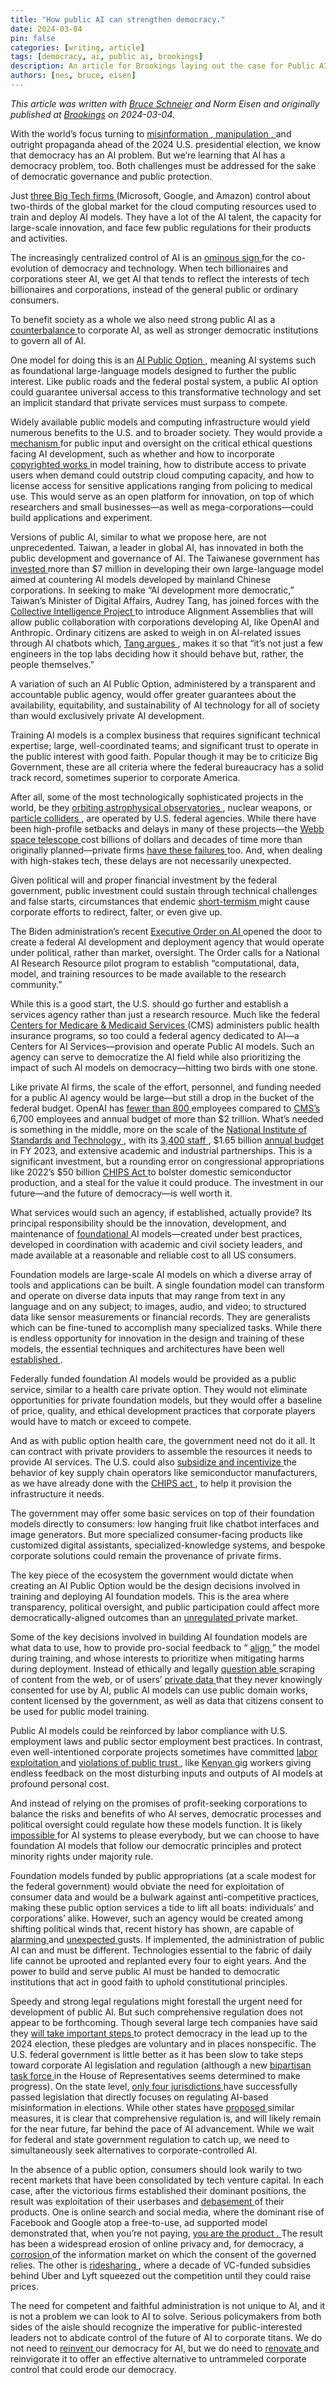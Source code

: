 ```yaml
---
title: "How public AI can strengthen democracy."
date: 2024-03-04
pin: false
categories: [writing, article]
tags: [democracy, ai, public ai, brookings]
description: An article for Brookings laying out the case for Public AI as a tool to strengthen democracy.
authors: [nes, bruce, eisen]
---
```


*This article was written with [Bruce Schneier](https://www.schneier.com) and Norm Eisen and originally published at [Brookings](https://www.brookings.edu/articles/how-public-ai-can-strengthen-democracy/) on 2024-03-04.*


<p>
  With the world&rsquo;s focus turning to
  <a href="https://abcnews.go.com/Politics/ai-political-campaigns-raising-red-flags-2024-election/story?id=102480464" target="_blank">
      misinformation
  </a>
  <u>
      ,
  </u>
  <a href="https://www.washingtonpost.com/technology/2023/10/26/ai-election-2024-deepfake-pledge/" target="_blank">
      manipulation
  </a>
  <u>
      ,
  </u>
    and outright propaganda ahead of the 2024 U.S. presidential election, we know that democracy has an AI problem. But we&rsquo;re learning that AI has a democracy problem, too. Both challenges must be addressed for the sake of democratic governance and public protection.
</p>
<p>
  Just
  <a href="https://www.srgresearch.com/articles/quarterly-cloud-market-once-again-grows-by-10-billion-from-2022-meanwhile-little-change-at-the-top" target="_blank">
      three Big Tech firms
  </a>
    (Microsoft, Google, and Amazon) control about two-thirds of the global market for the cloud computing resources used to train and deploy AI models. They have a lot of the AI talent, the capacity for large-scale innovation, and face few public regulations for their products and activities.
</p>
<p>
  The increasingly centralized control of AI is an
  <a href="https://www.nytimes.com/2023/06/09/opinion/ai-big-tech-microsoft-google-duopoly.html" target="_blank">
      ominous sign
  </a>
    for the co-evolution of democracy and technology. When tech billionaires and corporations steer AI, we get AI that tends to reflect the interests of tech billionaires and corporations, instead of the general public or ordinary consumers.
</p>
<p>
  To benefit society as a whole we also need strong public AI as a
  <a href="https://slate.com/technology/2023/04/ai-public-option.html" target="_blank">
      counterbalance
  </a>
    to corporate AI, as well as stronger democratic institutions to govern all of AI.
</p>
<p>
  One model for doing this is an
  <a href="https://foreignpolicy.com/2023/06/12/ai-regulation-technology-us-china-eu-governance/" target="_blank">
      AI Public Option
  </a>
    , meaning AI systems such as foundational large-language models designed to further the public interest. Like public roads and the federal postal system, a public AI option could guarantee universal access to this transformative technology and set an implicit standard that private services must surpass to compete.
</p>
<p>
  Widely available public models and computing infrastructure would yield numerous benefits to the U.S. and to broader society. They would provide a
  <a href="https://foreignpolicy.com/2023/06/12/ai-regulation-technology-us-china-eu-governance/" target="_blank">
      mechanism
  </a>
    for public input and oversight on the critical ethical questions facing AI development, such as whether and how to incorporate
  <a href="https://www.theverge.com/23444685/generative-ai-copyright-infringement-legal-fair-use-training-data" target="_blank">
      copyrighted works
  </a>
    in model training, how to distribute access to private users when demand could outstrip cloud computing capacity, and how to license access for sensitive applications ranging from policing to medical use. This would serve as an open platform for innovation, on top of which researchers and small businesses&mdash;as well as mega-corporations&mdash;could build applications and experiment.
</p>
<p>
  Versions of public AI, similar to what we propose here, are not unprecedented. Taiwan, a leader in global AI, has innovated in both the public development and governance of AI. The Taiwanese government has
  <a href="https://www.bloomberg.com/news/articles/2024-01-25/taiwan-builds-own-ai-language-model-to-counter-china-s-influence" target="_blank">
      invested
  </a>
    more than $7 million in developing their own large-language model aimed at countering AI models developed by mainland Chinese corporations. In seeking to make &ldquo;AI development more democratic,&rdquo; Taiwan&rsquo;s Minister of Digital Affairs, Audrey Tang, has joined forces with the
  <a href="https://cip.org/alignmentassemblies" target="_blank">
      Collective Intelligence Project
  </a>
    to introduce Alignment Assemblies that will allow public collaboration with corporations developing AI, like OpenAI and Anthropic. Ordinary citizens are asked to weigh in on AI-related issues through AI chatbots which,
  <a href="https://time.com/collection/time100-ai/6308288/audrey-tang/" target="_blank">
      Tang argues
  </a>
    , makes it so that &ldquo;it&rsquo;s not just a few engineers in the top labs deciding how it should behave but, rather, the people themselves.&rdquo;
</p>
<p>
  A variation of such an AI Public Option, administered by a transparent and accountable public agency, would offer greater guarantees about the availability, equitability, and sustainability of AI technology for all of society than would exclusively private AI development.
</p>
<p>
  Training AI models is a complex business that requires significant technical expertise; large, well-coordinated teams; and significant trust to operate in the public interest with good faith. Popular though it may be to criticize Big Government, these are all criteria where the federal bureaucracy has a solid track record, sometimes superior to corporate America.
</p>
<p>
  After all, some of the most technologically sophisticated projects in the world, be they
  <a href="https://webb.nasa.gov/" target="_blank">
      orbiting astrophysical observatories
  </a>
    , nuclear weapons, or
  <a href="https://www.fnal.gov/" target="_blank">
      particle colliders
  </a>
    , are operated by U.S. federal agencies. While there have been high-profile setbacks and delays in many of these projects&mdash;the
  <a href="https://www.nytimes.com/2021/12/23/science/webb-nasa-launch-delay.html" target="_blank">
      Webb space telescope
  </a>
    cost billions of dollars and decades of time more than originally planned&mdash;private firms
  <a href="https://www.theverge.com/2019/11/26/20977968/google-graveyard-products-shut-down-dead-not-supported-discontinues-spring-cleaning" target="_blank">
      have
  </a>
  <a href="https://www.npr.org/2022/12/29/1145297807/crypto-crash-ftx-cryptocurrency-bitcoin" target="_blank">
      these
  </a>
  <a href="https://gizmodo.com/instagram-facebook-mark-zuckerberg-whatsapp-ai-1850232199" target="_blank">
      failures
  </a>
    too. And, when dealing with high-stakes tech, these delays are not necessarily unexpected.
</p>
<p>
  Given political will and proper financial investment by the federal government, public investment could sustain through technical challenges and false starts, circumstances that endemic
  <a href="https://www.forbes.com/sites/markmurphy/2022/09/12/short-termism-is-hurting-companies-and-costing-lives/?sh=7fbb66d79518" target="_blank">
      short-termism
  </a>
    might cause corporate efforts to redirect, falter, or even give up.
</p>
<p>
  The Biden administration&rsquo;s recent
  <a href="https://www.presidency.ucsb.edu/documents/executive-order-14110-safe-secure-and-trustworthy-development-and-use-artificial" target="_blank">
      Executive Order on AI
  </a>
    opened the door to create a federal AI development and deployment agency that would operate under political, rather than market, oversight. The Order calls for a National AI Research Resource pilot program to establish &ldquo;computational, data, model, and training resources to be made available to the research community.&rdquo;
</p>
<p>
  While this is a good start, the U.S. should go further and establish a services agency rather than just a research resource. Much like the federal
  <a href="https://www.medicare.gov/Pubs/pdf/11306-Medicare-Medicaid.pdf" target="_blank">
      Centers for Medicare &amp; Medicaid Services
  </a>
    (CMS) administers public health insurance programs, so too could a federal agency dedicated to AI&mdash;a Centers for AI Services&mdash;provision and operate Public AI models. Such an agency can serve to democratize the AI field while also prioritizing the impact of such AI models on democracy&mdash;hitting two birds with one stone.
</p>
<p>
  Like private AI firms, the scale of the effort, personnel, and funding needed for a public AI agency would be large&mdash;but still a drop in the bucket of the federal budget. OpenAI has
  <a href="https://www.wired.com/story/openai-staff-walk-protest-sam-altman/" target="_blank">
      fewer than 800
  </a>
    employees compared to
  <a href="https://www.cms.gov/files/document/cms-financial-report-fiscal-year-2023.pdf-0#:~:text=CMS%20has%20outlays%20of%20approximately,its%20work%20through%20third%20parties." target="_blank">
      CMS&rsquo;s
  </a>
    6,700 employees and annual budget of more than $2 trillion. What&rsquo;s needed is something in the middle, more on the scale of the
  <a href="https://www.nist.gov/director/pao/nist-general-information" target="_blank">
      National Institute of Standards and Technology
  </a>
    , with its
  <a href="https://www.nist.gov/director/pao/nist-general-information" target="_blank">
      3,400 staff
  </a>
    , $1.65 billion
  <a href="https://ww2.aip.org/fyi/2023/fy23-budget-outcomes-nist" target="_blank">
      annual budget
  </a>
    in FY 2023, and extensive academic and industrial partnerships. This is a significant investment, but a rounding error on congressional appropriations like 2022&rsquo;s $50 billion
  <a href="https://crsreports.congress.gov/product/pdf/R/R47523" target="_blank">
      CHIPS Act
  </a>
    to bolster domestic semiconductor production, and a steal for the value it could produce. The investment in our future&mdash;and the future of democracy&mdash;is well worth it.
</p>
<p>
  What services would such an agency, if established, actually provide? Its principal responsibility should be the innovation, development, and maintenance of
  <a href="https://www.adalovelaceinstitute.org/resource/foundation-models-explainer/" target="_blank">
      foundational
  </a>
    AI models&mdash;created under best practices, developed in coordination with academic and civil society leaders, and made available at a reasonable and reliable cost to all US consumers.
</p>
<p>
  Foundation models are large-scale AI models on which a diverse array of tools and applications can be built. A single foundation model can transform and operate on diverse data inputs that may range from text in any language and on any subject; to images, audio, and video; to structured data like sensor measurements or financial records. They are generalists which can be fine-tuned to accomplish many specialized tasks. While there is endless opportunity for innovation in the design and training of these models, the essential techniques and architectures have been well
  <a href="https://arxiv.org/pdf/2309.10020.pdf" target="_blank">
      established
  </a>
    .
</p>
<p>
  Federally funded foundation AI models would be provided as a public service, similar to a health care private option. They would not eliminate opportunities for private foundation models, but they would offer a baseline of price, quality, and ethical development practices that corporate players would have to match or exceed to compete.
</p>
<p>
  And as with public option health care, the government need not do it all. It can contract with private providers to assemble the resources it needs to provide AI services. The U.S. could also
  <a href="https://www.pwc.com/us/en/library/chips-act.html" target="_blank">
      subsidize and incentivize
  </a>
    the behavior of key supply chain operators like semiconductor manufacturers, as we have already done with the
  <a href="https://www.congress.gov/bill/117th-congress/house-bill/4346" target="_blank">
      CHIPS act
  </a>
    , to help it provision the infrastructure it needs.
</p>
<p>
  The government may offer some basic services on top of their foundation models directly to consumers: low hanging fruit like chatbot interfaces and image generators. But more specialized consumer-facing products like customized digital assistants, specialized-knowledge systems, and bespoke corporate solutions could remain the provenance of private firms.
</p>
<p>
  The key piece of the ecosystem the government would dictate when creating an AI Public Option would be the design decisions involved in training and deploying AI foundation models. This is the area where transparency, political oversight, and public participation could affect more democratically-aligned outcomes than an
  <a href="https://www.nytimes.com/2023/03/03/business/dealbook/lawmakers-ai-regulations.html" target="_blank">
      unregulated
  </a>
    private market.
</p>
<p>
  Some of the key decisions involved in building AI foundation models are what data to use, how to provide pro-social feedback to &ldquo;
  <a href="https://openai.com/blog/our-approach-to-alignment-research" target="_blank">
      align
  </a>
    &rdquo; the model during training, and whose interests to prioritize when mitigating harms during deployment. Instead of ethically and legally
  <a href="https://www.theverge.com/23444685/generative-ai-copyright-infringement-legal-fair-use-training-data" target="_blank">
      question
  </a>
  <a href="https://www.theverge.com/23444685/generative-ai-copyright-infringement-legal-fair-use-training-data" target="_blank">
      able
  </a>
    scraping of content from the web, or of users&rsquo;
  <a href="https://www.wired.com/story/facebook-trains-ai-your-data-opt-out/#:~:text=on%20Your%20Data.-,Opting%20Out%20May%20Be%20Futile,is%20the%20operative%20word%20here." target="_blank">
      private data
  </a>
    that they never knowingly consented for use by AI, public AI models can use public domain works, content licensed by the government, as well as data that citizens consent to be used for public model training.
</p>
<p>
  Public AI models could be reinforced by labor compliance with U.S. employment laws and public sector employment best practices. In contrast, even well-intentioned corporate projects sometimes have committed
  <a href="https://peopleofcolorintech.com/articles/big-tech-under-fire-democratic-lawmakers-probe-ceos-over-ai-ghost-worker-exploitation/" target="_blank">
      labor exploitation
  </a>
    and
  <a href="https://www.nytimes.com/2019/09/04/technology/google-youtube-fine-ftc.html" target="_blank">
      violations
  </a>
  <a href="https://www.ftc.gov/news-events/news/press-releases/2019/07/ftc-imposes-5-billion-penalty-sweeping-new-privacy-restrictions-facebook" target="_blank">
      of
  </a>
  <a href="https://www.bloomberg.com/news/articles/2021-07-30/amazon-given-record-888-million-eu-fine-for-data-privacy-breach" target="_blank">
      public
  </a>
  <a href="https://www.cnbc.com/2022/09/27/sec-fines-oracle-23-million-alleging-the-company-bribed-foreign-officials.html" target="_blank">
      trust
  </a>
    , like
  <a href="https://www.theguardian.com/technology/2023/aug/02/ai-chatbot-training-human-toll-content-moderator-meta-openai" target="_blank">
      Kenyan
  </a>
    gig workers giving endless feedback on the most disturbing inputs and outputs of AI models at profound personal cost.
</p>
<p>
  And instead of relying on the promises of profit-seeking corporations to balance the risks and benefits of who AI serves, democratic processes and political oversight could regulate how these models function. It is likely
  <a href="https://arxiv.org/abs/2310.16048" target="_blank">
      impossible
  </a>
    for AI systems to please everybody, but we can choose to have foundation AI models that follow our democratic principles and protect minority rights under majority rule.
</p>
<p>
  Foundation models funded by public appropriations (at a scale modest for the federal government) would obviate the need for exploitation of consumer data and would be a bulwark against anti-competitive practices, making these public option services a tide to lift all boats: individuals&rsquo; and corporations&rsquo; alike. However, such an agency would be created among shifting political winds that, recent history has shown, are capable of
  <a href="https://www.brennancenter.org/our-work/analysis-opinion/how-supreme-court-case-could-upend-consumer-financial-protection-bureau" target="_blank">
      alarming
  </a>
    and
  <a href="https://www.washingtonpost.com/entertainment/books/michael-lewiss-latest--available-only-as-an-audiobook--offers-a-severe-weather-warning/2018/08/02/43b6d078-95b0-11e8-a679-b09212fb69c2_story.html" target="_blank">
      unexpected
  </a>
    gusts. If implemented, the administration of public AI can and must be different. Technologies essential to the fabric of daily life cannot be uprooted and replanted every four to eight years. And the power to build and serve public AI must be handed to democratic institutions that act in good faith to uphold constitutional principles.
</p>
<p>
  Speedy and strong legal regulations might forestall the urgent need for development of public AI. But such comprehensive regulation does not appear to be forthcoming. Though several large tech companies have said they
  <a href="https://abcnews.go.com/US/wireStory/tech-companies-plan-sign-accord-combat-ai-generated-107207104" target="_blank">
      will take important steps
  </a>
    to protect democracy in the lead up to the 2024 election, these pledges are voluntary and in places nonspecific. The U.S. federal government is little better as it has been slow to take steps toward corporate AI legislation and regulation (although a new
  <a href="https://lieu.house.gov/media-center/press-releases/house-launches-bipartisan-task-force-artificial-intelligence" target="_blank">
      bipartisan task force
  </a>
    in the House of Representatives seems determined to make progress). On the state level,
  <a href="https://www.brennancenter.org/our-work/research-reports/states-take-lead-regulating-artificial-intelligence#:~:text=Several%20states%20have%20passed%20(California,the%20outcome%20of%20an%20election." target="_blank">
      only four jurisdictions
  </a>
    have successfully passed legislation that directly focuses on regulating AI-based misinformation in elections. While other states have
  <a href="https://www.citizen.org/article/tracker-legislation-on-deepfakes-in-elections/" target="_blank">
      proposed
  </a>
    similar measures, it is clear that comprehensive regulation is, and will likely remain for the near future, far behind the pace of AI advancement. While we wait for federal and state government regulation to catch up, we need to simultaneously seek alternatives to corporate-controlled AI.
</p>
<p>
  In the absence of a public option, consumers should look warily to two recent markets that have been consolidated by tech venture capital. In each case, after the victorious firms established their dominant positions, the result was exploitation of their userbases and
  <a href="https://www.wired.com/story/tiktok-platforms-cory-doctorow/" target="_blank">
      debasement
  </a>
    of their products. One is online search and social media, where the dominant rise of Facebook and Google atop a free-to-use, ad supported model demonstrated that, when you&rsquo;re not paying,
  <a href="https://www.forbes.com/sites/marketshare/2012/03/05/if-youre-not-paying-for-it-you-become-the-product/?sh=6c8950ff5d6e" target="_blank">
      you are the product
  </a>
  <u>
      .
  </u>
    The result has been a widespread erosion of online privacy and, for democracy, a
  <a href="https://www.theatlantic.com/ideas/archive/2022/07/social-media-harm-facebook-meta-response/670975/" target="_blank">
      corrosion
  </a>
    of the information market on which the consent of the governed relies. The other is
  <a href="https://slate.com/business/2022/05/uber-subsidy-lyft-cheap-rides.html" target="_blank">
      ridesharing
  </a>
    , where a decade of VC-funded subsidies behind Uber and Lyft squeezed out the competition until they could raise prices.
</p>
<p>
  The need for competent and faithful administration is not unique to AI, and it is not a problem we can look to AI to solve. Serious policymakers from both sides of the aisle should recognize the imperative for public-interested leaders not to abdicate control of the future of AI to corporate titans. We do not need to
  <a href="https://www.belfercenter.org/publication/we-dont-need-reinvent-our-democracy-save-it-ai" target="_blank">
      reinvent
  </a>
    our democracy for AI, but we do need to
  <a href="https://www.washingtonpost.com/opinions/2023/01/31/danielle-allen-american-democracy-renovation-series/" target="_blank">
    <u>
        renovate
    </u>
  </a>
    and reinvigorate it to offer an effective alternative to untrammeled corporate control that could erode our democracy.
</p>
